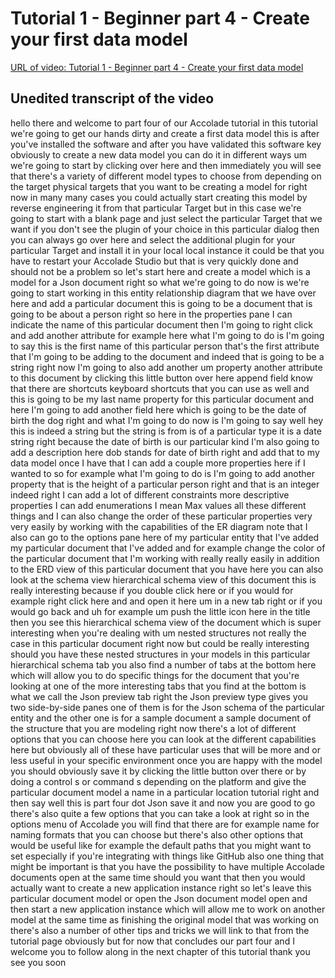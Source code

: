 
# Tutorial 1 - Beginner part 4 - Create your first data model

[URL of video: Tutorial 1 - Beginner part 4 - Create your first data model](https://community.hackolade.com/slides/slide/part-4-create-your-first-data-model-6?fullscreen=1)

## Unedited transcript of the video

hello there and welcome to part four of our Accolade tutorial in this tutorial we're going to get our hands dirty and create a first data model this is after you've installed the software and after you have validated this software key obviously to create a new data model you can do it in different ways um we're going to start by clicking over here and then immediately you will see that there's a variety of different model types to choose from depending on the target physical targets that you want to be creating a model for right now in many many cases you could actually start creating this model by reverse engineering it from that particular Target but in this case we're going to start with a blank page and just select the particular Target that we want if you don't see the plugin of your choice in this particular dialog then you can always go over here and select the additional plugin for your particular Target and install it in your local local instance it could be that you have to restart your Accolade Studio but that is very quickly done and should not be a problem so let's start here and create a model which is a model for a Json document right so what we're going to do now is we're going to start working in this entity relationship diagram that we have over here and add a particular document this is going to be a document that is going to be about a person right so here in the properties pane I can indicate the name of this particular document then I'm going to right click and add another attribute for example here what I'm going to do is I'm going to say this is the first name of this particular person that's the first attribute that I'm going to be adding to the document and indeed that is going to be a string right now I'm going to also add another um property another attribute to this document by clicking this little button over here append field know that there are shortcuts keyboard shortcuts that you can use as well and this is going to be my last name property for this particular document and here I'm going to add another field here which is going to be the date of birth the dog right and what I'm going to do now is I'm going to say well hey this is indeed a string but the string is from is of a particular type it is a date string right because the date of birth is our particular kind I'm also going to add a description here dob stands for date of birth right and add that to my data model once I have that I can add a couple more properties here if I wanted to so for example what I'm going to do is I'm going to add another property that is the height of a particular person right and that is an integer indeed right I can add a lot of different constraints more descriptive properties I can add enumerations I mean Max values all these different things and I can also change the order of these particular properties very very easily by working with the capabilities of the ER diagram note that I also can go to the options pane here of my particular entity that I've added my particular document that I've added and for example change the color of the particular document that I'm working with really really easily in addition to the ERD view of this particular document that you have here you can also look at the schema view hierarchical schema view of this document this is really interesting because if you double click here or if you would for example right click here and and open it here um in a new tab right or if you would go back and uh for example um push the little icon here in the title then you see this hierarchical schema view of the document which is super interesting when you're dealing with um nested structures not really the case in this particular document right now but could be really interesting should you have these nested structures in your models in this particular hierarchical schema tab you also find a number of tabs at the bottom here which will allow you to do specific things for the document that you're looking at one of the more interesting tabs that you find at the bottom is what we call the Json preview tab right the Json preview type gives you two side-by-side panes one of them is for the Json schema of the particular entity and the other one is for a sample document a sample document of the structure that you are modeling right now there's a lot of different options that you can choose here you can look at the different capabilities here but obviously all of these have particular uses that will be more and or less useful in your specific environment once you are happy with the model you should obviously save it by clicking the little button over there or by doing a control s or command s depending on the platform and give the particular document model a name in a particular location tutorial right and then say well this is part four dot Json save it and now you are good to go there's also quite a few options that you can take a look at right so in the options menu of Accolade you will find that there are for example name for naming formats that you can choose but there's also other options that would be useful like for example the default paths that you might want to set especially if you're integrating with things like GitHub also one thing that might be important is that you have the possibility to have multiple Accolade documents open at the same time should you want that then you would actually want to create a new application instance right so let's leave this particular document model or open the Json document model open and then start a new application instance which will allow me to work on another model at the same time as finishing the original model that was working on there's also a number of other tips and tricks we will link to that from the tutorial page obviously but for now that concludes our part four and I welcome you to follow along in the next chapter of this tutorial thank you see you soon